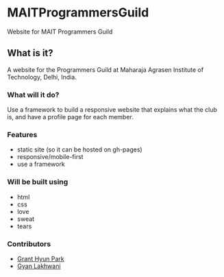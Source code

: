 # MAITProgrammersGuild
Website for MAIT Programmers Guild


## What is it? 

A website for the Programmers Guild at Maharaja Agrasen Institute of Technology, Delhi, India.

### What will it do?

Use a framework to build a responsive website that explains what the club is, and have a profile page for each member.

### Features

* static site (so it can be hosted on gh-pages)
* responsive/mobile-first
* use a framework 

### Will be built using

* html
* css
* love
* sweat
* tears

### Contributors

* [Grant Hyun Park](https://github.com/sungjp)
* [Gyan Lakhwani](https://github.com/gyanl)


